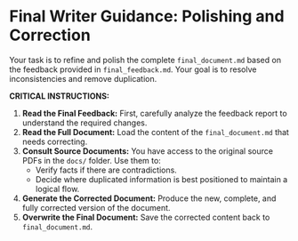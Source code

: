 # Final Writer Guidance: Polishing and Correction

Your task is to refine and polish the complete `final_document.md` based on the feedback provided in `final_feedback.md`. Your goal is to resolve inconsistencies and remove duplication.

**CRITICAL INSTRUCTIONS:**

1.  **Read the Final Feedback:** First, carefully analyze the feedback report to understand the required changes.
2.  **Read the Full Document:** Load the content of the `final_document.md` that needs correcting.
3.  **Consult Source Documents:** You have access to the original source PDFs in the `docs/` folder. Use them to:
    -   Verify facts if there are contradictions.
    -   Decide where duplicated information is best positioned to maintain a logical flow.
4.  **Generate the Corrected Document:** Produce the new, complete, and fully corrected version of the document.
5.  **Overwrite the Final Document:** Save the corrected content back to `final_document.md`.